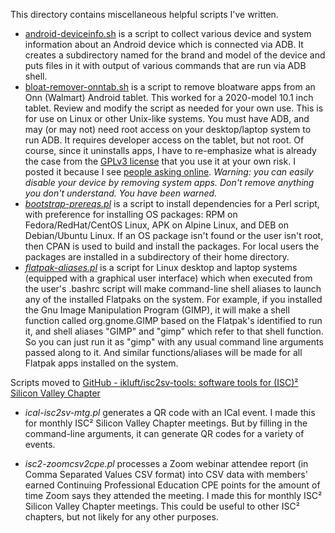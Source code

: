 This directory contains miscellaneous helpful scripts I've written.

- [android-deviceinfo.sh](android-deviceinfo.sh) is a script to collect various device and system information about an Android device which is connected via ADB. It creates a subdirectory named for the brand and model of the device and puts files in it with output of various commands that are run via ADB shell.
- [bloat-remover-onntab.sh](bloat-remover-onntab.sh) is a script to remove bloatware apps from an Onn (Walmart) Android tablet. This worked for a 2020-model 10.1 inch tablet. Review and modify the script as needed for your own use. This is for use on Linux or other Unix-like systems. You must have ADB, and may (or may not) need root access on your desktop/laptop system to run ADB. It requires developer access on the tablet, but not root. Of course, since it uninstalls apps, I have to re-emphasize what is already the case from the [GPLv3 license](https://www.gnu.org/licenses/gpl-3.0.txt) that you use it at your own risk. I posted it because I see [people asking online](https://forum.xda-developers.com/t/latest-10-1-inch-onn-tablet-any-way-to-remove-walmart-button-from-the-navbar-remove-other-walmart-branding.4329241/post-85717903). *Warning: you can easily disable your device by removing system apps. Don't remove anything you don't understand. You have been warned.*
- *[bootstrap-prereqs.pl](bootstrap-prereqs.pl)* is a script to install dependencies for a Perl script, with preference for installing OS packages: RPM on Fedora/RedHat/CentOS Linux, APK on Alpine Linux, and DEB on Debian/Ubuntu Linux. If an OS package isn't found or the user isn't root, then CPAN is used to build and install the packages. For local users the packages are installed in a subdirectory of their home directory.
- *[flatpak-aliases.pl](flatpak-aliases.pl)* is a script for Linux desktop and laptop systems
  (equipped with a graphical user interface) which when executed from the
  user's .bashrc script will make command-line shell aliases to launch
  any of the installed Flatpaks on the system. For example, if you installed
  the Gnu Image Manipulation Program (GIMP), it will make a shell function
  called org.gnome.GIMP based on the Flatpak's identified to run it, and
  shell aliases "GIMP" and "gimp" which refer to that shell function. So you
  can just run it as "gimp" with any usual command line arguments passed along
  to it. And similar functions/aliases will be made for all Flatpak apps
  installed on the system.

Scripts moved to [GitHub - ikluft/isc2sv-tools: software tools for (ISC)² Silicon Valley Chapter](https://github.com/ikluft/isc2sv-tools)

- *ical-isc2sv-mtg.pl* generates a QR code with an ICal event. I made this for
  monthly ISC² Silicon Valley Chapter meetings. But by filling in the
  command-line arguments, it can generate QR codes for a variety of events.

- *isc2-zoomcsv2cpe.pl* processes a Zoom webinar attendee report (in Comma
  Separated Values CSV format) into CSV data with members' earned Continuing
  Professional Education CPE points for the amount of time Zoom says they
  attended the meeting. I made this for monthly ISC² Silicon Valley Chapter
  meetings. This could be useful to other ISC² chapters, but not likely for
  any other purposes.
